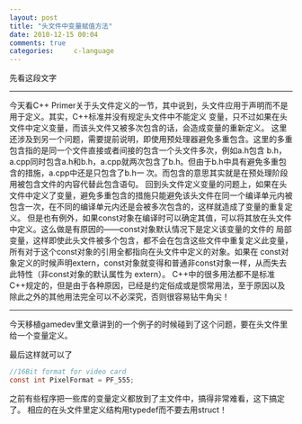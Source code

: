 ```yaml
---
layout: post
title: "头文件中变量赋值方法"
date: 2010-12-15 00:04
comments: true
categories:     c-language
---
```

先看这段文字
<hr>
今天看C++ Primer关于头文件定义的一节，其中说到，头文件应用于声明而不是用于定义。其实，C++标准并没有规定头文件中不能定义 变量，只不过如果在头文件中定义变量，而该头文件又被多次包含的话，会造成变量的重新定义。
这里还涉及到另一个问题，需要提前说明，即使用预处理器避免多重包含。这里的多重包含指的是同一个文件直接或者间接的包含一个头文件多次，例如a.h包含 b.h，a.cpp同时包含a.h和b.h，a.cpp就两次包含了b.h。但由于b.h中具有避免多重包含的措施，a.cpp中还是只包含了b.h一 次。而包含的意思其实就是在预处理阶段用被包含文件的内容代替此包含语句。
回到头文件定义变量的问题上，如果在头文件中定义了变量，避免多重包含的措施只能避免该头文件在同一个编译单元内被包含一次，在不同的编译单元内还是会被多次包含的，这样就造成了变量的重复定义。
但是也有例外，如果const对象在编译时可以确定其值，可以将其放在头文件中定义。这么做是有原因的——const对象默认情况下是定义该变量的文件的 局部变量，这样即使此头文件被多个包含，都不会在包含这些文件中重复定义此变量，所有对于这个const对象的引用全都指向在头文件中定义的对象。如果在 const对象定义的时候声明extern，const对象就变得和普通非const对象一样，从而失去此特性（非const对象的默认属性为 extern）。
C++中的很多用法都不是标准C++规定的，但是由于各种原因，已经是约定俗成或是惯常用法，至于原因以及除此之外的其他用法完全可以不必深究，否则很容易钻牛角尖！
<hr>

今天移植gamedev里文章讲到的一个例子的时候碰到了这个问题，要在头文件里给一个变量定义。

最后这样就可以了
```c
//16Bit format for video card
const int PixelFormat = PF_555;
```
之前有些程序把一些库的变量定义都放到了主文件中，搞得非常难看，这下搞定了。
相应的在头文件里定义结构用typedef而不要去用struct！